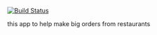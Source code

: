[![Build Status](https://travis-ci.com/robertIsaac/orders.svg?branch=master)](https://travis-ci.com/robertIsaac/orders)

this app to help make big orders from restaurants
